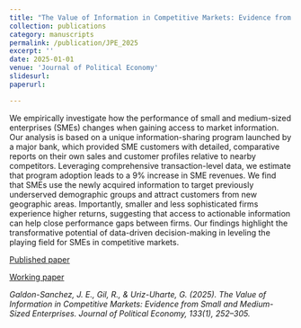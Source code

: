 ```yaml
---
title: "The Value of Information in Competitive Markets: Evidence from Small and Medium-Sized Enterprises"
collection: publications
category: manuscripts
permalink: /publication/JPE_2025
excerpt: ''
date: 2025-01-01
venue: 'Journal of Political Economy'
slidesurl: 
paperurl: 

---
```


We empirically investigate how the performance of small and medium-sized enterprises (SMEs) changes when gaining access to market information. Our analysis is based on a unique information-sharing program launched by a major bank, which provided SME customers with detailed, comparative reports on their own sales and customer profiles relative to nearby competitors. Leveraging comprehensive transaction-level data, we estimate that program adoption leads to a 9% increase in SME revenues. We find that SMEs use the newly acquired information to target previously underserved demographic groups and attract customers from new geographic areas. Importantly, smaller and less sophisticated firms experience higher returns, suggesting that access to actionable information can help close performance gaps between firms. Our findings highlight the transformative potential of data-driven decision-making in leveling the playing field for SMEs in competitive markets.

[Published paper](https://www.journals.uchicago.edu/doi/10.1086/732525)

[Working paper](https://papers.ssrn.com/sol3/papers.cfm?abstract_id=4022675)

<cite>Galdon-Sanchez, J. E., Gil, R., & Uriz-Uharte, G. (2025). The Value of Information in Competitive Markets: Evidence from Small and Medium-Sized Enterprises. Journal of Political Economy, 133(1), 252–305.</cite>

